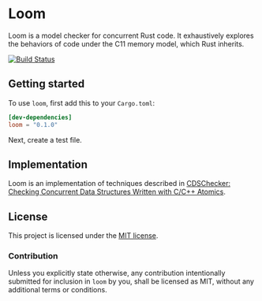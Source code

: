 # Loom

Loom is a model checker for concurrent Rust code. It exhaustively explores the
behaviors of code under the C11 memory model, which Rust inherits.

[![Build Status](https://travis-ci.com/carllerche/loom.svg?branch=master)](https://travis-ci.com/carllerche/loom)

## Getting started

To use `loom`, first add this to your `Cargo.toml`:

```toml
[dev-dependencies]
loom = "0.1.0"
```

Next, create a test file.

## Implementation

Loom is an implementation of techniques described in [CDSChecker: Checking
Concurrent Data Structures Written with C/C++ Atomics][cdschecker].

[cdschecker]: http://demsky.eecs.uci.edu/publications/c11modelcheck.pdf

## License

This project is licensed under the [MIT license](LICENSE).

### Contribution

Unless you explicitly state otherwise, any contribution intentionally submitted
for inclusion in `loom` by you, shall be licensed as MIT, without any additional
terms or conditions.
